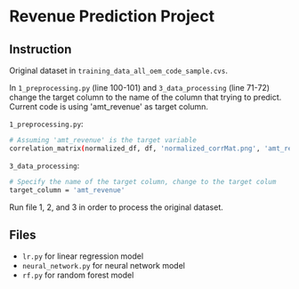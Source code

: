 # Revenue Prediction Project

## Instruction 
Original dataset in `training_data_all_oem_code_sample.cvs`. 

In `1_preprocessing.py` (line 100-101) and `3_data_processing` (line 71-72) change the target column to the name of the column that trying to predict. Current code is using 'amt_revenue' as target column. 

`1_preprocessing.py`: 
```bash
# Assuming 'amt_revenue' is the target variable
correlation_matrix(normalized_df, df, 'normalized_corrMat.png', 'amt_revenue')
```

`3_data_processing`: 
```bash
# Specify the name of the target column, change to the target colum
target_column = 'amt_revenue'
```

Run file 1, 2, and 3 in order to process the original dataset. 

## Files
- `lr.py` for linear regression model 
- `neural_network.py` for neural network model 
- `rf.py` for random forest model 